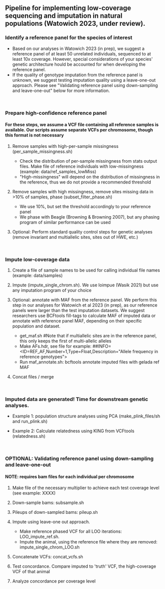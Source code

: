 ## Pipeline for implementing low-coverage sequencing and imputation in natural populations (Watowich 2023, under review). 


### Identify a reference panel for the species of interest
* Based on our analyses in Watowich 2023 (in prep), we suggest a reference panel of at least 50 unrelated individuals, sequenced to at least 10x coverage. However, special considerations of your species' genetic architecture hould be accounted for when developing the reference panel.
* If the quality of genotype imputation from the reference panel is unknown, we suggest testing imputation quality using a leave-one-out approach. Please see "Validating reference panel using down-sampling and leave-one-out" below for more information. 
</br>

### Prepare high-confidence reference panel
#### For these steps, we assume a VCF file containing all reference samples is available. Our scripts assume separate VCFs per chromosome, though this format is not necessary

1. Remove samples with high-per-sample missingness (per_sample_missingness.sh)
   * Check the distribution of per-sample missingness from stats output files. Make file of reference individuals with low-missingness (example: data/ref_samples_lowMiss)
   * "High-missingness" will depend on the distribution of missingness in the reference, thus we do not provide a recommended threshold

2. Remove samples with high missingness, remove sites missing data in >10% of samples, phase (subset_filter_phase.sh)
   * We use 10%, but set the threshold accordingly to your reference panel
   * We phase with Beagle (Browning & Browning 2007), but any phasing program of similar performance can be used

3. Optional: Perform standard quality control steps for genetic analyses (remove invariant and multiallelic sites, sites out of HWE, etc.)
</br>

### Impute low-coverage data
1. Create a file of sample names to be used for calling individual file names (example: data/samples)

2. Impute (impute_single_chrom.sh). We use loimpue (Wasik 2021) but use any imputation program of your choice

3. Optional: annotate with MAF from the reference panel. We perform this step in our analyses for Watowich et al 2023 (in prep), as our reference panels were larger than the test imputation datasets. We suggest researchers use BCFtools fill-tags to calculate MAF of imputed data or annotate with reference panel MAF, depending on their specific population and dataset. 
   * get_maf.sh #Note that if multiallelic sites are in the reference panel, this only keeps the first of multi-allelic alleles
   * Make AFs.hdr, see file for example: ##INFO=<ID=REF_AF,Number=1,Type=Float,Description="Allele frequency in reference genotypes">
   * Run maf_annotate.sh: bcftools annotate imputed files with gelada ref MAF 

4. Concat files / merge 
</br>

### Imputed data are generated! Time for downstream genetic analyses. 
* Example 1: population structure analyses using PCA (make_plink_files/sh and run_plink.sh)

* Example 2: Calculate relatedness using KING from VCFtools (relatedness.sh)
</br>

### OPTIONAL: Validating reference panel using down-sampling and leave-one-out
#### NOTE: requires bam files for each individual per chromosome

1. Make file of the necessary multiplier to achieve each test coverage level (see example: XXXX)

2. Down-sample bams: subsample.sh

3. Pileups of down-sampled bams: pileup.sh

4. Impute using leave-one out approach.
   * Make reference phased VCF for all LOO iterations: LOO_impute_ref.sh.
   * Impute the animal, using the reference file where they are removed: impute_single_chrom_LOO.sh

5. Concatenate VCFs: concat_vcfs.sh

6. Test concordance. Compare imputed to 'truth' VCF, the high-coverage VCF of that animal

7. Analyze concordance per coverage level 
